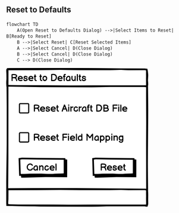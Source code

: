 ## Reset to Defaults

```mermaid
flowchart TD
    A(Open Reset to Defaults Dialog) -->|Select Items to Reset| B[Ready to Reset]
    B -->|Select Reset| C[Reset Selected Items]
    A -->|Select Cancel| D(Close Dialog)
    B -->|Select Cancel| D(Close Dialog)
    C --> D(Close Dialog)
```

[![Reset to Defaults](Design/Reset%20to%20Default%20Dialog.png)](reset_to_defaults.md)
